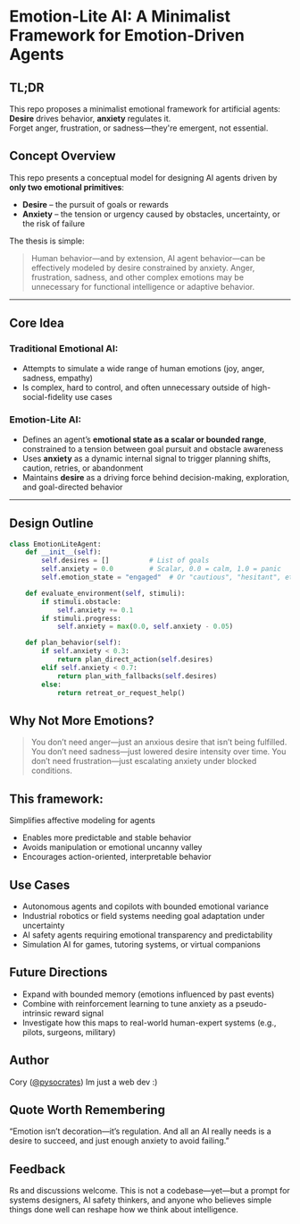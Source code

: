 # Emotion-Lite AI: A Minimalist Framework for Emotion-Driven Agents
## TL;DR
This repo proposes a minimalist emotional framework for artificial agents:  
**Desire** drives behavior, **anxiety** regulates it.  
Forget anger, frustration, or sadness—they're emergent, not essential.

## Concept Overview

This repo presents a conceptual model for designing AI agents driven by **only two emotional primitives**:

- **Desire** – the pursuit of goals or rewards
- **Anxiety** – the tension or urgency caused by obstacles, uncertainty, or the risk of failure

The thesis is simple:

> Human behavior—and by extension, AI agent behavior—can be effectively modeled by desire constrained by anxiety. Anger, frustration, sadness, and other complex emotions may be unnecessary for functional intelligence or adaptive behavior.

---

## Core Idea

### Traditional Emotional AI:
- Attempts to simulate a wide range of human emotions (joy, anger, sadness, empathy)
- Is complex, hard to control, and often unnecessary outside of high-social-fidelity use cases

### Emotion-Lite AI:
- Defines an agent’s **emotional state as a scalar or bounded range**, constrained to a tension between goal pursuit and obstacle awareness
- Uses **anxiety** as a dynamic internal signal to trigger planning shifts, caution, retries, or abandonment
- Maintains **desire** as a driving force behind decision-making, exploration, and goal-directed behavior

---

## Design Outline

```python
class EmotionLiteAgent:
    def __init__(self):
        self.desires = []          # List of goals
        self.anxiety = 0.0         # Scalar, 0.0 = calm, 1.0 = panic
        self.emotion_state = "engaged"  # Or "cautious", "hesitant", etc.

    def evaluate_environment(self, stimuli):
        if stimuli.obstacle:
            self.anxiety += 0.1
        if stimuli.progress:
            self.anxiety = max(0.0, self.anxiety - 0.05)

    def plan_behavior(self):
        if self.anxiety < 0.3:
            return plan_direct_action(self.desires)
        elif self.anxiety < 0.7:
            return plan_with_fallbacks(self.desires)
        else:
            return retreat_or_request_help()

```
## Why Not More Emotions?
> You don’t need anger—just an anxious desire that isn’t being fulfilled.
> You don’t need sadness—just lowered desire intensity over time.
> You don’t need frustration—just escalating anxiety under blocked conditions.
## This framework:

Simplifies affective modeling for agents
- Enables more predictable and stable behavior
- Avoids manipulation or emotional uncanny valley
- Encourages action-oriented, interpretable behavior

## Use Cases
- Autonomous agents and copilots with bounded emotional variance
- Industrial robotics or field systems needing goal adaptation under uncertainty
- AI safety agents requiring emotional transparency and predictability
- Simulation AI for games, tutoring systems, or virtual companions

## Future Directions
- Expand with bounded memory (emotions influenced by past events)
- Combine with reinforcement learning to tune anxiety as a pseudo-intrinsic reward signal
- Investigate how this maps to real-world human-expert systems (e.g., pilots, surgeons, military)

## Author
Cory ([@pysocrates](https://github.com/pysocrates))
Im just a web dev :)

## Quote Worth Remembering
“Emotion isn’t decoration—it’s regulation. And all an AI really needs is a desire to succeed, and just enough anxiety to avoid failing.”

## Feedback
Rs and discussions welcome. This is not a codebase—yet—but a prompt for systems designers, AI safety thinkers, and anyone who believes simple things done well can reshape how we think about intelligence.
